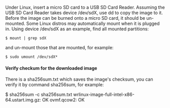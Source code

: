 Under Linux, insert a micro SD card to a USB SD Card Reader. Assuming the USB
SD Card Reader takes device /dev/sdX, use dd to copy the image to it. Before
the image can be burned onto a micro SD card, it should be un-mounted. Some
Linux distros may automatically mount when it is plugged in. Using device
/dev/sdX as an example, find all mounted partitions:

    $ mount | grep sdX

and un-mount those that are mounted, for example:

    $ sudo umount /dev/sdX*

#### Verify checkum for the downloaded image
There is a sha256sum.txt which saves the image's checksum, you can verify it by
command sha256sum, for example:

$ sha256sum -c sha256sum.txt
wrlinux-image-full-intel-x86-64.ustart.img.gz: OK
ovmf.qcow2: OK


